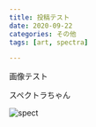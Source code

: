 ```yaml
---
title: 投稿テスト
date: 2020-09-22
categories: その他
tags: [art, spectra]

---
```


画像テスト

スペクトラちゃん

![spect](https://firebasestorage.googleapis.com/v0/b/hukurouo.appspot.com/o/image%2FTEGAKI_200922_213346.png?alt=media&token=64ebba39-02b4-435c-8b45-bd53f5d25568)
